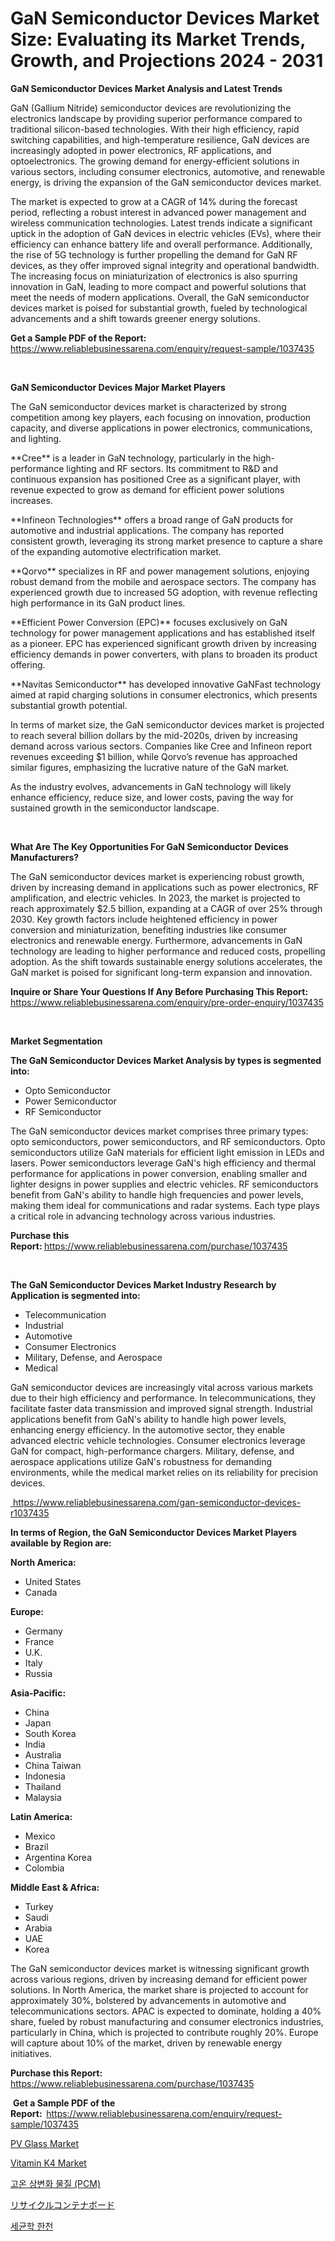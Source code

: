 <p><h1>GaN Semiconductor Devices Market Size: Evaluating its Market Trends, Growth, and Projections 2024 - 2031</h1></p><p><strong>GaN Semiconductor Devices Market Analysis and Latest Trends</strong></p>
<p><p>GaN (Gallium Nitride) semiconductor devices are revolutionizing the electronics landscape by providing superior performance compared to traditional silicon-based technologies. With their high efficiency, rapid switching capabilities, and high-temperature resilience, GaN devices are increasingly adopted in power electronics, RF applications, and optoelectronics. The growing demand for energy-efficient solutions in various sectors, including consumer electronics, automotive, and renewable energy, is driving the expansion of the GaN semiconductor devices market.</p><p>The market is expected to grow at a CAGR of 14% during the forecast period, reflecting a robust interest in advanced power management and wireless communication technologies. Latest trends indicate a significant uptick in the adoption of GaN devices in electric vehicles (EVs), where their efficiency can enhance battery life and overall performance. Additionally, the rise of 5G technology is further propelling the demand for GaN RF devices, as they offer improved signal integrity and operational bandwidth. The increasing focus on miniaturization of electronics is also spurring innovation in GaN, leading to more compact and powerful solutions that meet the needs of modern applications. Overall, the GaN semiconductor devices market is poised for substantial growth, fueled by technological advancements and a shift towards greener energy solutions.</p></p>
<p><strong>Get a Sample PDF of the Report:&nbsp;</strong> <a href="https://www.reliablebusinessarena.com/enquiry/request-sample/1037435">https://www.reliablebusinessarena.com/enquiry/request-sample/1037435</a></p>
<p>&nbsp;</p>
<p><strong>GaN Semiconductor Devices Major Market Players</strong></p>
<p><p>The GaN semiconductor devices market is characterized by strong competition among key players, each focusing on innovation, production capacity, and diverse applications in power electronics, communications, and lighting.</p><p>**Cree** is a leader in GaN technology, particularly in the high-performance lighting and RF sectors. Its commitment to R&D and continuous expansion has positioned Cree as a significant player, with revenue expected to grow as demand for efficient power solutions increases.</p><p>**Infineon Technologies** offers a broad range of GaN products for automotive and industrial applications. The company has reported consistent growth, leveraging its strong market presence to capture a share of the expanding automotive electrification market.</p><p>**Qorvo** specializes in RF and power management solutions, enjoying robust demand from the mobile and aerospace sectors. The company has experienced growth due to increased 5G adoption, with revenue reflecting high performance in its GaN product lines.</p><p>**Efficient Power Conversion (EPC)** focuses exclusively on GaN technology for power management applications and has established itself as a pioneer. EPC has experienced significant growth driven by increasing efficiency demands in power converters, with plans to broaden its product offering.</p><p>**Navitas Semiconductor** has developed innovative GaNFast technology aimed at rapid charging solutions in consumer electronics, which presents substantial growth potential.</p><p>In terms of market size, the GaN semiconductor devices market is projected to reach several billion dollars by the mid-2020s, driven by increasing demand across various sectors. Companies like Cree and Infineon report revenues exceeding $1 billion, while Qorvo’s revenue has approached similar figures, emphasizing the lucrative nature of the GaN market.</p><p>As the industry evolves, advancements in GaN technology will likely enhance efficiency, reduce size, and lower costs, paving the way for sustained growth in the semiconductor landscape.</p></p>
<p>&nbsp;</p>
<p><strong>What Are The Key Opportunities For GaN Semiconductor Devices Manufacturers?</strong></p>
<p><p>The GaN semiconductor devices market is experiencing robust growth, driven by increasing demand in applications such as power electronics, RF amplification, and electric vehicles. In 2023, the market is projected to reach approximately $2.5 billion, expanding at a CAGR of over 25% through 2030. Key growth factors include heightened efficiency in power conversion and miniaturization, benefiting industries like consumer electronics and renewable energy. Furthermore, advancements in GaN technology are leading to higher performance and reduced costs, propelling adoption. As the shift towards sustainable energy solutions accelerates, the GaN market is poised for significant long-term expansion and innovation.</p></p>
<p><strong>Inquire or Share Your Questions If Any Before Purchasing This Report:</strong> <a href="https://www.reliablebusinessarena.com/enquiry/pre-order-enquiry/1037435">https://www.reliablebusinessarena.com/enquiry/pre-order-enquiry/1037435</a></p>
<p>&nbsp;</p>
<p><strong>Market Segmentation</strong></p>
<p><strong>The GaN Semiconductor Devices Market Analysis by types is segmented into:</strong></p>
<p><ul><li>Opto Semiconductor</li><li>Power Semiconductor</li><li>RF Semiconductor</li></ul></p>
<p><p>The GaN semiconductor devices market comprises three primary types: opto semiconductors, power semiconductors, and RF semiconductors. Opto semiconductors utilize GaN materials for efficient light emission in LEDs and lasers. Power semiconductors leverage GaN's high efficiency and thermal performance for applications in power conversion, enabling smaller and lighter designs in power supplies and electric vehicles. RF semiconductors benefit from GaN's ability to handle high frequencies and power levels, making them ideal for communications and radar systems. Each type plays a critical role in advancing technology across various industries.</p></p>
<p><strong>Purchase this Report:&nbsp;</strong><a href="https://www.reliablebusinessarena.com/purchase/1037435">https://www.reliablebusinessarena.com/purchase/1037435</a></p>
<p>&nbsp;</p>
<p><strong>The GaN Semiconductor Devices Market Industry Research by Application is segmented into:</strong></p>
<p><ul><li>Telecommunication</li><li>Industrial</li><li>Automotive</li><li>Consumer Electronics</li><li>Military, Defense, and Aerospace</li><li>Medical</li></ul></p>
<p><p>GaN semiconductor devices are increasingly vital across various markets due to their high efficiency and performance. In telecommunications, they facilitate faster data transmission and improved signal strength. Industrial applications benefit from GaN's ability to handle high power levels, enhancing energy efficiency. In the automotive sector, they enable advanced electric vehicle technologies. Consumer electronics leverage GaN for compact, high-performance chargers. Military, defense, and aerospace applications utilize GaN's robustness for demanding environments, while the medical market relies on its reliability for precision devices.</p></p>
<p><a href="https://www.reliablebusinessarena.com/gan-semiconductor-devices-r1037435">&nbsp;https://www.reliablebusinessarena.com/gan-semiconductor-devices-r1037435</a></p>
<p><strong>In terms of Region, the GaN Semiconductor Devices Market Players available by Region are:</strong></p>
<p>
    <p> <strong> North America: </strong>
        <ul>
            <li>United States</li>
            <li>Canada</li>
        </ul>
        </p> 
    <p> <strong> Europe: </strong>
        <ul>
            <li>Germany</li>
            <li>France</li>
            <li>U.K.</li>
            <li>Italy</li>
            <li>Russia</li>
        </ul>
        </p> 
    <p> <strong> Asia-Pacific: </strong>
        <ul>
            <li>China</li>
            <li>Japan</li>
            <li>South Korea</li>
            <li>India</li>
            <li>Australia</li>
            <li>China Taiwan</li>
            <li>Indonesia</li>
            <li>Thailand</li>
            <li>Malaysia</li>
        </ul>
        </p> 
    <p> <strong> Latin America: </strong>
        <ul>
            <li>Mexico</li>
            <li>Brazil</li>
            <li>Argentina Korea</li>
            <li>Colombia</li>
        </ul>
        </p> 
    <p> <strong> Middle East & Africa: </strong>
        <ul>
            <li>Turkey</li>
            <li>Saudi</li>
            <li>Arabia</li>
            <li>UAE</li>
            <li>Korea</li>
        </ul>
    </p>
    </p>
<p><p>The GaN semiconductor devices market is witnessing significant growth across various regions, driven by increasing demand for efficient power solutions. In North America, the market share is projected to account for approximately 30%, bolstered by advancements in automotive and telecommunications sectors. APAC is expected to dominate, holding a 40% share, fueled by robust manufacturing and consumer electronics industries, particularly in China, which is projected to contribute roughly 20%. Europe will capture about 10% of the market, driven by renewable energy initiatives.</p></p>
<p><strong>Purchase this Report: </strong><a href="https://www.reliablebusinessarena.com/purchase/1037435">https://www.reliablebusinessarena.com/purchase/1037435</a></p>
<p>&nbsp;<strong>Get a Sample PDF of the Report:&nbsp;&nbsp;</strong><a href="https://www.reliablebusinessarena.com/enquiry/request-sample/1037435">https://www.reliablebusinessarena.com/enquiry/request-sample/1037435</a></p>
<p><strong></strong></p>
<p><p><a href="https://issuu.com/reportprime-2/docs/pv-glass-market-size-2030.pptx_9bf98bc2753ad1">PV Glass Market</a></p><p><a href="https://www.linkedin.com/pulse/what-innovations-shaping-vitamin-k4-market-application-types-1fbrf?trackingId=qvRd%2F918QNCQg%2Be3bLI03A%3D%3D">Vitamin K4 Market</a></p><p><a href="https://medium.com/@christorpherpfannerstill5436/high-temperature-phase-change-materials-pcm-market-%EC%9D%98-%EA%B8%80%EB%A1%9C%EB%B2%8C-%EC%8B%9C%EC%9E%A5-%EA%B0%9C%EC%9A%94%EB%8A%94-%EC%A0%84-%EC%84%B8%EA%B3%84-%EB%B0%8F-%EC%A3%BC%EC%9A%94-%EC%8B%9C%EC%9E%A5%EC%9D%98-%EC%82%B0%EC%97%85%EC%97%90-%EC%98%81%ED%96%A5%EC%9D%84-%EB%AF%B8%EC%B9%98%EB%8A%94-%EC%A3%BC%EC%9A%94-1ceb4e2bb9cb">고온 상변화 물질 (PCM)</a></p><p><a href="https://medium.com/@henriettemills1/recycled-containerboard-market-%E3%81%AF-%E3%82%B3%E3%82%B9%E3%83%88%E7%AE%A1%E7%90%86%E3%81%A8%E5%8A%B9%E7%8E%87%E5%90%91%E4%B8%8A%E3%82%92%E5%84%AA%E5%85%88%E3%81%97%E3%81%BE%E3%81%99-%E3%81%95%E3%82%89%E3%81%AB-%E5%A0%B1%E5%91%8A%E6%9B%B8%E3%81%AF%E5%B8%82%E5%A0%B4%E3%81%AE%E9%9C%80%E8%A6%81%E9%9D%A2%E3%81%A8%E4%BE%9B%E7%B5%A6%E9%9D%A2%E3%81%AE%E4%B8%A1%E6%96%B9%E3%82%92%E3%82%AB%E3%83%90%E3%83%BC%E3%81%97%E3%81%A6%E3%81%84%E3%81%BE%E3%81%99-recycled-18bf0dea1cc4">リサイクルコンテナボード</a></p><p><a href="https://medium.com/@christorpherpfannerstill5436/2024%EB%85%84%EB%B6%80%ED%84%B0-2031%EB%85%84%EA%B9%8C%EC%A7%80%EC%9D%98-%ED%8A%B8%EB%A0%8C%EB%93%9C%EC%97%90%EC%84%9C-%EC%A0%84%EB%9E%B5%EA%B9%8C%EC%A7%80%EC%9D%98-%EA%B8%80%EB%A1%9C%EB%B2%8C-%EB%B0%95%ED%85%8C%EB%A6%AC%EC%96%BC-%ED%95%9C%EC%B2%9C-%EC%8B%9C%EC%9E%A5-%ED%83%90%EC%83%89-0861c7f7846d">세균학 한천</a></p></p>
